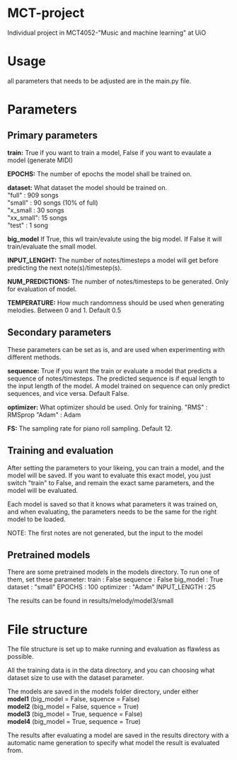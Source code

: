 # MCT-project
Individual project in MCT4052-"Music and machine learning" at UiO

# Usage
all parameters that needs to be adjusted are in the main.py file.

# Parameters

## Primary parameters
**train:** True if you want to train a model, False if you want to evaulate a model (generate MIDI)

**EPOCHS:** The number of epochs the model shall be trained on.

**dataset:** What dataset the model should be trained on. \
"full"    : 909 songs \
"small"   : 90 songs (10% of full) \
"x_small  : 30 songs \
"xx_small": 15 songs \
"test"    : 1 song

**big_model** If True, this wll train/evalute using the big model. If False it will train/evaluate the small model.

**INPUT_LENGHT:** The number of notes/timesteps a model will get before predicting the next note(s)/timestep(s).

**NUM_PREDICTIONS:** The number of notes/timesteps to be generated. Only for evaluation of model. 

**TEMPERATURE:** How much randomness should be used when generating melodies. Between 0 and 1. Default 0.5


## Secondary parameters
These parameters can be set as is, and are used when experimenting with different methods.

**sequence:** True if you want the train or evaluate a model that predicts a sequence of notes/timesteps. The predicted sequence is if equal length to the input length of the model. A model trained on sequence can only predict sequences, and vice versa. Default False.

**optimizer:** What optimizer should be used. Only for training.
"RMS"  : RMSprop
"Adam" : Adam

**FS:** The sampling rate for piano roll sampling. Default 12.


## Training and evaluation
After setting the parameters to your likeing, you can train a model, and the model will be saved. If you want to evaluate this exact model, you just switch "train" to False, and remain the exact same parameters, and the model will be evaluated.

Each model is saved so that it knows what parameters it was trained on, and when evaluating, the parameters needs to be the same for the right model to be loaded.

NOTE: The first notes are not generated, but the input to the model

## Pretrained models
There are some pretrained models in the models directory.
To run one of them, set these parameter:
train        : False
sequence     : False
big_model    : True
dataset      : "small"
EPOCHS       : 100
optimizer    : "Adam"
INPUT_LENGTH : 25

The results can be found in results/melody/model3/small


# File structure
The file structure is set up to make running and evaluation as flawless as possible.

All the training data is in the data directory, and you can choosing what dataset size to use with the dataset parameter.

The models are saved in the models folder directory, under either \
**model1** (big_model = False, squence = False)\
**model2** (big_model = False, squence = True)\
**model3** (big_model = True, sequence = False)\
**model4** (big_model = True, sequence = True)

The results after evaluating a model are saved in the results directory with a automatic name generation to specify what model the result is evaluated from.
